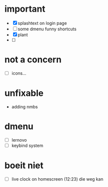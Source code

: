 # important
- [x] splashtext on login page
- [ ] some dmenu funny shortcuts
- [x] plant
- [ ] 

# not a concern
- [ ] icons...

# unfixable
- adding nmbs

# dmenu
- [ ] lernovo
- [ ] keybind system

# boeit niet
- [ ] live clock on homescreen (12:23) die weg kan
